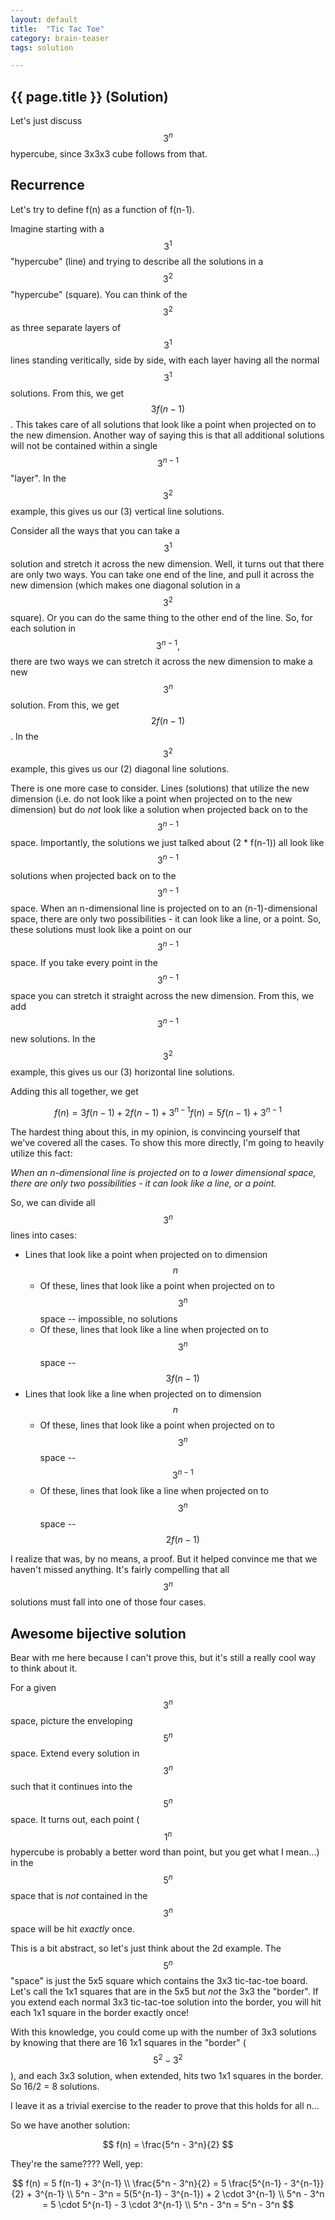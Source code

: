 ```yaml
---
layout: default
title:  "Tic Tac Toe"
category: brain-teaser
tags: solution

---
```


## {{ page.title }} (Solution) ##

Let's just discuss $$3^n$$ hypercube, since 3x3x3 cube follows from that.

## Recurrence ##

Let's try to define f(n) as a function of f(n-1).

Imagine starting with a $$3^1$$ "hypercube" (line) and trying to describe all the solutions in a $$3^2$$ "hypercube" (square).  You can think of the $$3^2$$ as three separate layers of $$3^1$$ lines standing veritically, side by side, with each layer having all the normal $$3^1$$ solutions.  From this, we get $$3 f(n-1)$$.  This takes care of all solutions that look like a point when projected on to the new dimension.  Another way of saying this is that all additional solutions will not be contained within a single $$3^{n-1}$$ "layer".  In the $$3^2$$ example, this gives us our (3) vertical line solutions.

Consider all the ways that you can take a $$3^1$$ solution and stretch it across the new dimension.  Well, it turns out that there are only two ways.  You can take one end of the line, and pull it across the new dimension (which makes one diagonal solution in a $$3^2$$ square).  Or you can do the same thing to the other end of the line.  So, for each solution in $$3^{n-1},$$ there are two ways we can stretch it across the new dimension to make a new $$3^n$$ solution.  From this, we get $$2 f(n-1)$$.  In the $$3^2$$ example, this gives us our (2) diagonal line solutions.

There is one more case to consider.  Lines (solutions) that utilize the new dimension (i.e. do not look like a point when projected on to the new dimension) but do *not* look like a solution when projected back on to the $$3^{n-1}$$ space.  Importantly, the solutions we just talked about (2 * f(n-1)) all look like $$3^{n-1}$$ solutions when projected back on to the $$3^{n-1}$$ space.  When an n-dimensional line is projected on to an (n-1)-dimensional space, there are only two possibilities - it can look like a line, or a point.  So, these solutions must look like a point on our $$3^{n-1}$$ space.  If you take every point in the $$3^{n-1}$$ space you can stretch it straight across the new dimension.  From this, we add $$3^{n-1}$$ new solutions.  In the $$3^2$$ example, this gives us our (3) horizontal line solutions.

Adding this all together, we get

$$
f(n) = 3 f(n-1) + 2 f(n-1) + 3^{n-1} 
f(n) = 5 f(n-1) + 3^{n-1}
$$

The hardest thing about this, in my opinion, is convincing yourself that we've covered all the cases.  To show this more directly, I'm going to heavily utilize this fact:

*When an n-dimensional line is projected on to a lower dimensional space, there are only two possibilities - it can look like a line, or a point.*

So, we can divide all $$3^n$$ lines into cases:

- Lines that look like a point when projected on to dimension $$n$$
    - Of these, lines that look like a point when projected on to $$3^n$$ space -- impossible, no solutions
    - Of these, lines that look like a line when projected on to $$3^n$$ space -- $$3f(n-1)$$
- Lines that look like a line when projected on to dimension $$n$$
    - Of these, lines that look like a point when projected on to $$3^n$$ space -- $$3^{n-1}$$
    - Of these, lines that look like a line when projected on to $$3^n$$ space -- $$2f(n-1)$$

I realize that was, by no means, a proof.  But it helped convince me that we haven't missed anything.  It's fairly compelling that all $$3^n$$ solutions must fall into one of those four cases.

## Awesome bijective solution ##

Bear with me here because I can't prove this, but it's still a really cool way to think about it.

For a given $$3^n$$ space, picture the enveloping $$5^n$$ space.  Extend every solution in $$3^n$$ such that it continues into the $$5^n$$ space.  It turns out, each point ($$1^n$$ hypercube is probably a better word than point, but you get what I mean...) in the $$5^n$$ space that is *not* contained in the $$3^n$$ space will be hit *exactly* once.

This is a bit abstract, so let's just think about the 2d example.  The $$5^n$$ "space" is just the 5x5 square which contains the 3x3 tic-tac-toe board.  Let's call the 1x1 squares that are in the 5x5 but *not* the 3x3 the "border".  If you extend each normal 3x3 tic-tac-toe solution into the border, you will hit each 1x1 square in the border exactly once!

With this knowledge, you could come up with the number of 3x3 solutions by knowing that there are 16 1x1 squares in the "border" ($$5^2 - 3^2$$), and each 3x3 solution, when extended, hits two 1x1 squares in the border.  So 16/2 = 8 solutions.

I leave it as a trivial exercise to the reader to prove that this holds for all n...

So we have another solution:

$$
f(n) = \frac{5^n - 3^n}{2}
$$

They're the same????  Well, yep:

$$
f(n) = 5 f(n-1) + 3^{n-1} \\
\frac{5^n - 3^n}{2} = 5 \frac{5^{n-1} - 3^{n-1}}{2} + 3^{n-1} \\
5^n - 3^n = 5(5^{n-1} - 3^{n-1}) + 2 \cdot 3^{n-1} \\
5^n - 3^n = 5 \cdot 5^{n-1} - 3 \cdot 3^{n-1} \\
5^n - 3^n = 5^n - 3^n
$$










